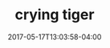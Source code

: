 ---
date: 2017-05-17T13:03:58-04:00
categories:
  - lunch
type: appetizer
title: crying tiger
description: Grilled marinated flank steak served with homemade spicy rice powder sauce.
price: 10.95
weight: 10
---